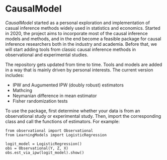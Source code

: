 # CausalModel

*CausalModel* started as a personal exploration and implementation of casual inference methods widely used in statistics and economics. Started in 2020, the project aims to incorporate most of the causal inference models and methods, and in the end become a feasible package for causal inference researchers both in the industry and academia. Before that, we will start adding tools from classic causal inference methods in observational and experimental studies.

The repository gets updated from time to time. Tools and models are added in a way that is mainly driven by personal interests. The current version includes:

* IPW and Augumented IPW (doubly robust) estimators
* Mathcing
* Neymanian difference in mean estimator
* Fisher randomization tests

To use the package, first determine whether your data is from an observational study or experimental study. Then, import the corresponding class and call the functions of estimators. For example:
```
from observational import Observational
from LearningModels import LogisticRegression

logit_model = LogisticRegression()
obs = Observational(Y, Z, X)
obs.est_via_ipw(logit_model).show()
```

